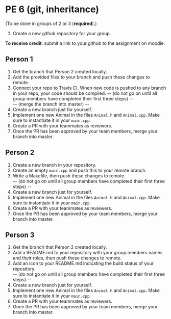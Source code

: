 PE 6 (git, inheritance)
==============

(To be done in groups of 2 or 3 (__required__).)

1. Create a new github repository for your group.

__To receive credit__: submit a link to your github to the assignment on moodle.

Person 1
------
1. Get the branch that Person 2 created locally.
2. Add the provided files to your branch and push these changes to remote.
3. Connect your repo to Travis CI. When new code is pushed to any branch in your repo, your code should be compiled.
-- (do not go on until all group members have completed their first three steps) --  
-- (merge the branch into master) --
4. Create a new branch just for yourself.
5. Implement one new Animal in the files `Animal.h` and `Animal.cpp`. Make sure to instantiate it in your `main.cpp`.
6. Create a PR with your teammates as reviewers.
7. Once the PR has been approved by your team members, merge your branch into master.


Person 2
------
1. Create a new branch in your repository.
2. Create an empty `main.cpp` and push this to your remote branch.
3. Write a Makefile, then push these changes to remote.   
-- (do not go on until all group members have completed their first three steps) --
4. Create a new branch just for yourself.
5. Implement one new Animal in the files `Animal.h` and `Animal.cpp`. Make sure to instantiate it in your `main.cpp`.
6. Create a PR with your teammates as reviewers.
7. Once the PR has been approved by your team members, merge your branch into master.



Person 3
------
1. Get the branch that Person 2 created locally.
2. Add a README.md to your repository with your group members names and their roles, then push these changes to remote.
3. Add an icon to your README.md indicating the build status of your repository.  
-- (do not go on until all group members have completed their first three steps) --
4. Create a new branch just for yourself.
5. Implement one new Animal in the files `Animal.h` and `Animal.cpp`. Make sure to instantiate it in your `main.cpp`.
6. Create a PR with your teammates as reviewers.
7. Once the PR has been approved by your team members, merge your branch into master.
